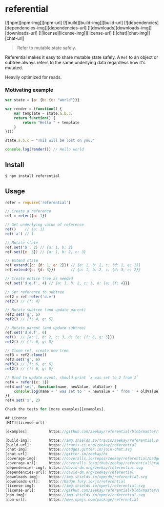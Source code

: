 # referential

[![npm][npm-img]][npm-url]
[![build][build-img]][build-url]
[![dependencies][dependencies-img]][dependencies-url]
[![downloads][downloads-img]][downloads-url]
[![license][license-img]][license-url]
[![chat][chat-img]][chat-url]

> Refer to mutable state safely.

Referential makes it easy to share mutable state safely. A `Ref` to an object
or subtree always refers to the same underlying data regardless how it's
mutated.

Heavily optimized for reads.

### Motivating example
```javascript
var state = {a: {b: {c: "world"}}}

var render = (function() {
    var template = state.a.b.c;
    return function() {
        return "Hello " + template
    }
}())

state.a.b.c = "This will be lost on you."

console.log(render()) // Hello world
```

## Install
```bash
$ npm install referential
```

## Usage
```javascript
refer = require('referential')

// Create a reference
ref = refer({a: 1})

// Get underlying value of reference
ref()    // {a: 1}
ref('a') // 1

// Mutate state
ref.set('b', 2) // {a: 1, b: 2}
ref.set({c: 3}) // {a: 1, b: 2, c: 3}

// Extend state
ref.extend({c: {d: 1, e: 2}}) // {a: 1, b: 2, c: {d: 1, e: 2}}
ref.extend({c: {d: 3}})       // {a: 1, b: 2, c: {d: 3, e: 2}}

// Create entire tree as needed
ref.set('d.e.f', 4) // {a: 1, b: 2, c: 3, d: {e: {f: 4}}}

// Get reference to subtree
ref2 = ref.refer('d.e')
ref2() // {f: 4}

// Mutate subtree (and update parent)
ref2.set('g', 5)
ref2() // {f: 4, g: 5}

// Mutate parent (and update subtree)
ref.set('d.e.f', 6)
ref()  // {a: 1, b: 2, c: 3, d: {e: {f: 6, g: 5}}}
ref2() // {f: 6, g: 5}

// Clone ref, create new tree
ref3 = ref2.clone()
ref3.set('g', 6)
ref3() // {f: 6, g: 6}
ref2() // {f: 6, g: 5}

// Bind to update event, should print `x was set to 2 from 1`
ref4 = refer({x: 1})
ref4.on('set', function(name, newValue, oldValue) {
    console.log(name + ' was set to ' + newValue + ' from ' + oldValue)
})
ref4.set('x', 2)

Check the tests for [more examples][examples].

## License
[MIT][license-url]

[examples]:         https://github.com/zeekay/referential/blob/master/test/test.coffee

[build-img]:        https://img.shields.io/travis/zeekay/referential.svg
[build-url]:        https://travis-ci.org/zeekay/referential
[chat-img]:         https://badges.gitter.im/join-chat.svg
[chat-url]:         https://gitter.im/zeekay/hi
[coverage-img]:     https://coveralls.io/repos/zeekay/referential/badge.svg?branch=master&service=github
[coverage-url]:     https://coveralls.io/github/zeekay/referential?branch=master
[dependencies-img]: https://david-dm.org/zeekay/referential.svg
[dependencies-url]: https://david-dm.org/zeekay/referential
[downloads-img]:    https://img.shields.io/npm/dm/referential.svg
[downloads-url]:    http://badge.fury.io/js/referential
[license-img]:      https://img.shields.io/npm/l/referential.svg
[license-url]:      https://github.com/zeekay/referential/blob/master/LICENSE
[npm-img]:          https://img.shields.io/npm/v/referential.svg
[npm-url]:          https://www.npmjs.com/package/referential
